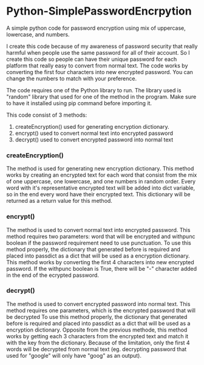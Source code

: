 # Python-SimplePasswordEncrpytion

A simple python code for password encryption using mix of uppercase, lowercase, and numbers.

I create this code because of my awareness of password security that really harmful when people use the same password for all of their account.
So I create this code so people can have their unique password for each platform that really easy to convert from normal text.
The code works by converting the first four characters into new encrypted password. You can change the numbers to match with your preference.

The code requires one of the Python library to run.
The library used is "random" library that used for one of the method in the program.
Make sure to have it installed using pip command before importing it.

This code consist of 3 methods:
1. createEncryption() used for generating encryption dictionary.
2. encrypt() used to convert normal text into encrypted password              
3. decrypt() used to convert encrypted password into normal text     

<h3>createEncryption()</h3>

The method is used for generating new encryption dictionary.
This method works by creating an encrypted text for each word that consist from the mix of one uppercase, one lowercase, and one numbers in random order.
Every word with it's representative encrypted text will be added into dict variable, so in the end every word have their encrypted text.
This dictionary will be returned as a return value for this method.

<h3>encrypt()</h3>

The method is used to convert normal text into encrypted password.
This method requires two parameters: word that will be encrypted and withpunc boolean if the password requirement need to use punctuation.
To use this method properly, the dictionary that generated before is required and placed into passdict as a dict that will be used as a encryption dictionary.
This method works by converting the first 4 characters into new encrypted password.
If the withpunc boolean is True, there will be "-" character added in the end of the ecrypted password.

<h3>decrypt()</h3>
The method is used to convert encrypted password into normal text.
This method requires one parameters, which is the encrypted password that will be decrypted
To use this method properly, the dictionary that generated before is required and placed into passdict as a dict that will be used as a encryption dictionary.
Opposite from the previous methode, this method works by getting each 3 characters from the encrypted text and match it with the key from the dictionary.
Because of the limitation, only the first 4 words will be decrypted from normal text (eg. decrypting password that used for "google" will only have "goog" as an output).
